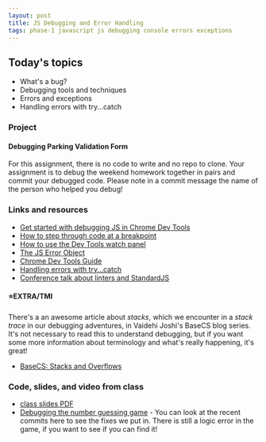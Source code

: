 ```yaml
---
layout: post
title: JS Debugging and Error Handling
tags: phase-1 javascript js debugging console errors exceptions
---
```


## Today's topics

- What's a bug?
- Debugging tools and techniques
- Errors and exceptions
- Handling errors with try...catch

### Project
#### Debugging Parking Validation Form

For this assignment, there is no code to write and no repo to clone. Your assignment is to debug the weekend homework together in pairs and commit your debugged code. Please note in a commit message the name of the person who helped you debug!

### Links and resources

- [Get started with debugging JS in Chrome Dev Tools](https://developers.google.com/web/tools/chrome-devtools/javascript)
- [How to step through code at a breakpoint](https://developers.google.com/web/tools/chrome-devtools/javascript/reference#stepping)
- [How to use the Dev Tools watch panel](https://developers.google.com/web/tools/chrome-devtools/javascript/reference#watch)
- [The JS Error Object](https://developer.mozilla.org/en-US/docs/Web/JavaScript/Reference/Global_Objects/Error)
- [Chrome Dev Tools Guide](https://developers.google.com/web/tools/chrome-devtools)
- [Handling errors with try...catch](https://developer.mozilla.org/en-US/docs/Web/JavaScript/Guide/Control_flow_and_error_handling#try...catch_statement)
- [Conference talk about linters and StandardJS](https://www.youtube.com/watch?v=kuHfMw8j4xk)

#### ⭐️EXTRA/TMI

There's a an awesome article about _stacks_, which we encounter in a _stack trace_ in our debugging adventures, in Vaidehi Joshi's BaseCS blog series. It's not necessary to read this to understand debugging, but if you want some more information about terminology and what's really happening, it's great!

- [BaseCS: Stacks and Overflows](https://medium.com/basecs/stacks-and-overflows-dbcf7854dc67)

### Code, slides, and video from class

- [class slides PDF](../slide-decks/js-debugging.pdf)
- [Debugging the number guessing game](https://github.com/momentum-team-1/examples/tree/master/debugging-practice) - You can look at the recent commits here to see the fixes we put in. There is still a logic error in the game, if you want to see if you can find it!
